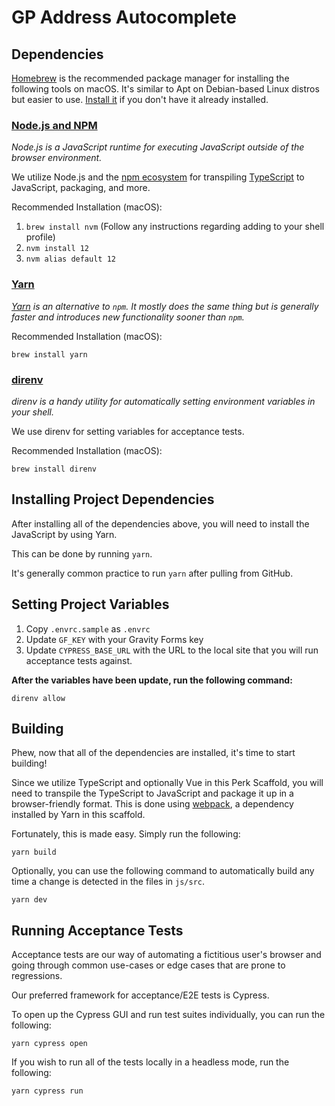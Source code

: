 # GP Address Autocomplete

## Dependencies

[Homebrew](https://brew.sh/) is the recommended package manager for installing the following
tools on macOS. It's similar to Apt on Debian-based Linux distros but
easier to use. [Install it](https://docs.brew.sh/Installation) if you don't have it already installed.

### [Node.js and NPM](https://nodejs.org/en/)

_Node.js is a JavaScript runtime for executing JavaScript outside of the
browser environment._

We utilize Node.js and the [npm ecosystem](https://www.npmjs.com/) for transpiling [TypeScript](https://www.typescriptlang.org/) to JavaScript, packaging, and more.

Recommended Installation (macOS):

1. `brew install nvm`
 (Follow any instructions regarding adding to your shell profile)
2. `nvm install 12`
3. `nvm alias default 12`

### [Yarn](https://classic.yarnpkg.com/en/docs/install/#mac-stable)

_[Yarn](https://classic.yarnpkg.com/en/docs/install/#mac-stable) is an alternative to `npm`. It mostly does the same thing but is
generally faster and introduces new functionality sooner than `npm`._

Recommended Installation (macOS):

```
brew install yarn
```

### [direnv](https://direnv.net/)

_direnv is a handy utility for automatically setting environment variables
in your shell._

We use direnv for setting variables for acceptance tests.

Recommended Installation (macOS):

```
brew install direnv
```

## Installing Project Dependencies

After installing all of the dependencies above, you will need to install
the JavaScript by using Yarn.

This can be done by running `yarn`.

It's generally common practice to run `yarn` after
pulling from GitHub.

## Setting Project Variables

1. Copy `.envrc.sample` as `.envrc`
2. Update `GF_KEY` with your Gravity Forms key
3. Update `CYPRESS_BASE_URL` with the URL to the local site that you will run acceptance tests against.

**After the variables have been update, run the following command:**

```
direnv allow
```

## Building

Phew, now that all of the dependencies are installed, it's time to start
building!

Since we utilize TypeScript and optionally Vue in this Perk Scaffold, you
will need to transpile the TypeScript to JavaScript and package it up
in a browser-friendly format. This is done using [webpack](https://webpack.js.org/), a dependency installed
by Yarn in this scaffold.

Fortunately, this is made easy. Simply run the following:

 ```
 yarn build
 ```

 Optionally, you can use the following command to automatically build
 any time a change is detected in the files in `js/src`.

 ```
 yarn dev
 ```

## Running Acceptance Tests

Acceptance tests are our way of automating a fictitious user's browser
and going through common use-cases or edge cases that are prone to
regressions.

Our preferred framework for acceptance/E2E tests is Cypress.

To open up the Cypress GUI and run test suites individually, you can run the following:

```shell
yarn cypress open
```

If you wish to run all of the tests locally in a headless mode, run the following:

```shell
yarn cypress run
```

